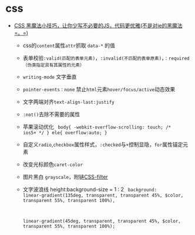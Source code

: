 # css

+ [CSS 黑魔法小技巧，让你少写不必要的JS，代码更优雅(不是对ie的黑魔法=。=)](https://segmentfault.com/a/1190000011354975)
  + css的`content`属性`attr`抓取 `data-*` 的值
  + 表单校验`:valid(匹配的表单元素)`，`:invalid(不匹配的表单原素)`，`：required（伪类指定具有其属性的元素）`
  + `writing-mode` 文字垂直
  + `pointer-events：none` 禁止`html`元素`hover/focus/active`动态效果
  + 文字两端对齐`text-align-last:justify`
  + `:not()`去除不需要的属性
  + 苹果滚动优化
    <code>
    body{
    -webkit-overflow-scrolling: touch; /* ios5+ */
    }
    ele{
    overflow:auto;
    }
    </code>
  + 自定义`radio`,`checkbox`属性样式，`:checked`与`+`控制显隐，`for`属性锚定元素
  + 改变光标颜色`caret-color`
  + 图片黑白 `grayscale`，附链[CSS-filter](https://developer.mozilla.org/zh-CN/docs/Web/CSS/filter)
  + 文字波浪线 height:background-size = 1 : 2
    <code>
    background: linear-gradient(135deg, transparent, transparent 45%, $color, transparent 55%, transparent 100%),

    linear-gradient(45deg, transparent, transparent 45%, $color, transparent 55%, transparent 100%);
    </code>